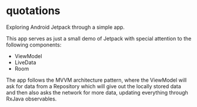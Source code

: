 # quotations
Exploring Android Jetpack through a simple app.

This app serves as just a small demo of Jetpack with special attention to the following components:
 * ViewModel
 * LiveData
 * Room
 
The app follows the MVVM architecture pattern, where the ViewModel will ask for data from a Repository which will give out the locally stored data and then also asks the network for more data, updating everything through RxJava observables.
